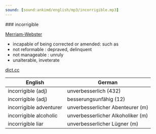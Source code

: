 ```yaml
---
sound: [sound:ankimd/english/mp3/incorrigible.mp3]
---
```


\### incorrigible

[Merriam-Webster](https://www.merriam-webster.com/dictionary/incorrigible)

- incapable of being corrected or amended: such as
- not reformable : depraved, delinquent
- not manageable : unruly
- unalterable, inveterate

[dict.cc](https://www.dict.cc/incorrigible)

| English        | German       |
| -------------- | ------------ |
| incorrigible (adj) | unverbesserlich (432) |
| incorrigible (adj) | besserungsunfähig (12) |
| incorrigible adventurer | unverbesserlicher Abenteurer (m) |
| incorrigible alcoholic | unverbesserlicher Alkoholiker (m) |
| incorrigible liar | unverbesserlicher Lügner (m) |

